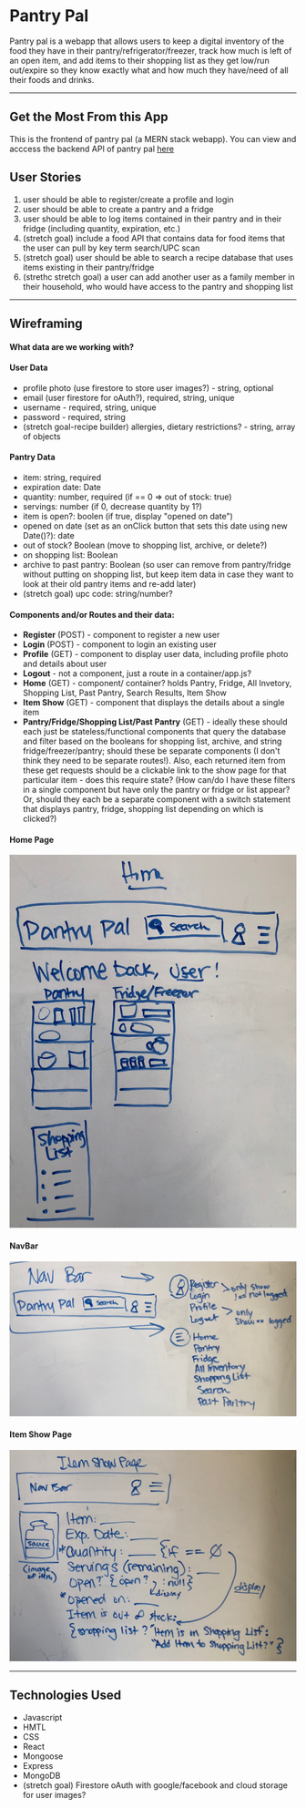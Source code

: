 # Pantry Pal
Pantry pal is a webapp that allows users to keep a digital inventory of the food they have in their pantry/refrigerator/freezer, track how much is left of an open item, and add items to their shopping list as they get low/run out/expire so they know exactly what and how much they have/need of all their foods and drinks. 
***
## Get the Most From this App
This is the frontend of pantry pal (a MERN stack webapp). You can view and acccess the backend API of pantry pal [here](https://github.com/erinjohnson47/pantry-pal-API)
## User Stories
1.  user should be able to register/create a profile and login
2.  user should be able to create a pantry and a fridge
3.  user should be able to log items contained in their pantry and in their fridge (including quantity, expiration, etc.)
4.  (stretch goal) include a food API that contains data for food items that the user can pull by key term search/UPC scan
5.  (stretch goal) user should be able to search a recipe database that uses items existing in their pantry/fridge
6.  (strethc stretch goal) a user can add another user as a family member in their household, who would have access to the pantry and shopping list
***
## Wireframing
#### What data are we working with?
#### User Data
- profile photo (use firestore to store user images?) - string, optional
- email (user firestore for oAuth?), required, string, unique
- username - required, string, unique
- password - required, string
- (stretch goal-recipe builder) allergies, dietary restrictions? - string, array of objects
#### Pantry Data
- item: string, required
- expiration date: Date
- quantity: number, required (if == 0 => out of stock: true)
- servings: number (if 0, decrease quantity by 1?)
- item is open?: boolen (if true, display "opened on date")
- opened on date (set as an onClick button that sets this date using new Date()?): date
- out of stock? Boolean (move to shopping list, archive, or delete?)
- on shopping list: Boolean
- archive to past pantry: Boolean (so user can remove from pantry/fridge without putting on shopping list, but keep item data in case they want to look at their old pantry items and re-add later)
- (stretch goal) upc code: string/number? 
#### Components and/or Routes and their data:
- **Register** (POST) - component to register a new user
- **Login** (POST) - component to login an existing user
- **Profile** (GET) - component to display user data, including profile photo and details about user
- **Logout** - not a component, just a route in a container/app.js?
- **Home** (GET) - component/ container? holds Pantry, Fridge, All Invetory, Shopping List, Past Pantry, Search Results, Item Show
- **Item Show** (GET) - component that displays the details about a single item
- **Pantry/Fridge/Shopping List/Past Pantry** (GET) - ideally these should each just be stateless/functional components that query the database and filter based on the booleans for shopping list, archive, and string fridge/freezer/pantry; should these be separate components (I don't think they need to be separate routes!). Also, each returned item from these get requests should be a clickable link to the show page for that particular item - does this require state? (How can/do I have these filters in a single component but have only the pantry or fridge or list appear? Or, should they each be a separate component with a switch statement that displays pantry, fridge, shopping list depending on which is clicked?)
#### Home Page
![home page](public/images/home.JPG)
#### NavBar
![navbar](public/images/navbar.JPG)
#### Item Show Page
![item show page](public/images/itemshow.JPG)
***
## Technologies Used
- Javascript
- HMTL
- CSS
- React
- Mongoose
- Express
- MongoDB
- (stretch goal) Firestore oAuth with google/facebook and cloud storage for user images?